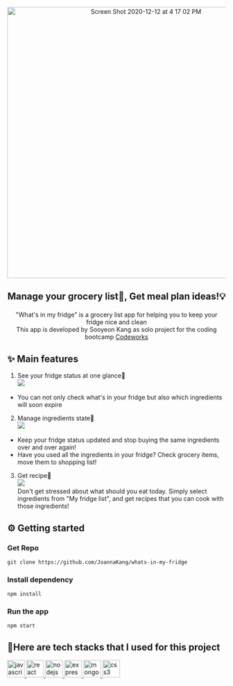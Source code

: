 <p align="center"><img width="624" alt="Screen Shot 2020-12-12 at 4 17 02 PM" src="https://user-images.githubusercontent.com/34419390/101989059-b76b7a80-3c95-11eb-850e-45083e681589.png"></p>
<h2><p align="center">Manage your grocery list📝, Get meal plan ideas!💡</p></h2>
<p align="center">"What's in my fridge" is a grocery list app for helping you to keep your fridge nice and clean </br>
This app is developed by Sooyeon Kang as solo project for the coding bootcamp <a href="https://codeworks.me">Codeworks</a></p>


## ✨ Main features<br/>
1. See your fridge status at one glance👀<br/>
![](https://media.giphy.com/media/4tnwB8Z7nUpjNP1tqc/giphy.gif) <br/>
- You can not only check what's in your fridge but also which ingredients will soon expire<br/>
2. Manage ingredients state🍎 <br/>
![](https://media.giphy.com/media/ZyobVAd5oD8vkLNKfp/giphy.gif) <br/>
- Keep your fridge status updated and stop buying the same ingredients over and over again!<br/>
- Have you used all the ingredients in your fridge? Check grocery items, move them to shopping list!<br/>
3. Get recipe📖 <br/>
![](https://media1.giphy.com/media/uVNuq1LXngu3a5rfFf/giphy.gif) <br/>
Don't get stressed about what should you eat today. Simply select ingredients from "My fridge list", and get recipes that you can cook with those ingredients!

## ⚙️ Getting started

### Get Repo
```
git clone https://github.com/JoannaKang/whats-in-my-fridge
```
### Install dependency
```
npm install
```
### Run the app
```
npm start
```

## 🤖Here are tech stacks that I used for this project
<p align="left"> 
   <a href="https://developer.mozilla.org/en-US/docs/Web/JavaScript" target="_blank"> <img src="https://devicons.github.io/devicon/devicon.git/icons/javascript/javascript-original.svg" alt="javascript" width="40" height="40"/> </a> 
   <a href="https://reactjs.org/" target="_blank"> <img src="https://devicons.github.io/devicon/devicon.git/icons/react/react-original-wordmark.svg" alt="react" width="40" height="40"/> </a> 
   <a href="https://nodejs.org" target="_blank"> <img src="https://devicons.github.io/devicon/devicon.git/icons/nodejs/nodejs-original-wordmark.svg" alt="nodejs" width="40" height="40"/> </a> 
   <a href="https://expressjs.com" target="_blank"> <img src="https://devicons.github.io/devicon/devicon.git/icons/express/express-original-wordmark.svg" alt="express" width="40" height="40"/> </a> 
   <a href="https://www.mongodb.com/" target="_blank"> <img src="https://devicons.github.io/devicon/devicon.git/icons/mongodb/mongodb-original-wordmark.svg" alt="mongodb" width="40" height="40"/> </a> 
   <a href="https://www.w3schools.com/css/" target="_blank"> <img src="https://devicons.github.io/devicon/devicon.git/icons/css3/css3-original-wordmark.svg" alt="css3" width="40" height="40"/> </a> 
</p>
